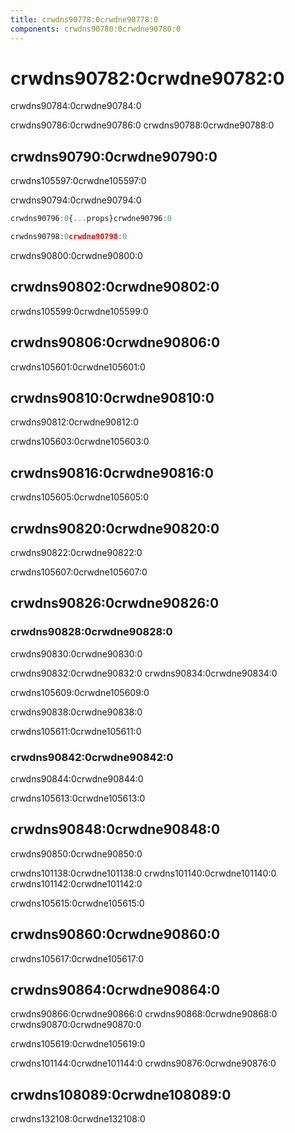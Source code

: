 ```yaml
---
title: crwdns90778:0crwdne90778:0
components: crwdns90780:0crwdne90780:0
---
```


# crwdns90782:0crwdne90782:0

<p class="description">crwdns90784:0crwdne90784:0</p>

crwdns90786:0crwdne90786:0 crwdns90788:0crwdne90788:0

## crwdns90790:0crwdne90790:0

crwdns105597:0crwdne105597:0

crwdns90794:0crwdne90794:0

```jsx
crwdns90796:0{...props}crwdne90796:0

crwdns90798:0crwdne90798:0
```

crwdns90800:0crwdne90800:0

## crwdns90802:0crwdne90802:0

crwdns105599:0crwdne105599:0

## crwdns90806:0crwdne90806:0

crwdns105601:0crwdne105601:0

## crwdns90810:0crwdne90810:0

crwdns90812:0crwdne90812:0

crwdns105603:0crwdne105603:0

## crwdns90816:0crwdne90816:0

crwdns105605:0crwdne105605:0

## crwdns90820:0crwdne90820:0

crwdns90822:0crwdne90822:0

crwdns105607:0crwdne105607:0

## crwdns90826:0crwdne90826:0

### crwdns90828:0crwdne90828:0

crwdns90830:0crwdne90830:0

crwdns90832:0crwdne90832:0 crwdns90834:0crwdne90834:0

crwdns105609:0crwdne105609:0

crwdns90838:0crwdne90838:0

crwdns105611:0crwdne105611:0

### crwdns90842:0crwdne90842:0

crwdns90844:0crwdne90844:0

crwdns105613:0crwdne105613:0

## crwdns90848:0crwdne90848:0

crwdns90850:0crwdne90850:0

crwdns101138:0crwdne101138:0 crwdns101140:0crwdne101140:0 crwdns101142:0crwdne101142:0

crwdns105615:0crwdne105615:0

## crwdns90860:0crwdne90860:0

crwdns105617:0crwdne105617:0

## crwdns90864:0crwdne90864:0

crwdns90866:0crwdne90866:0 crwdns90868:0crwdne90868:0 crwdns90870:0crwdne90870:0

crwdns105619:0crwdne105619:0

crwdns101144:0crwdne101144:0 crwdns90876:0crwdne90876:0

## crwdns108089:0crwdne108089:0

crwdns132108:0crwdne132108:0